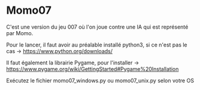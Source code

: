 # Momo07
C'est une version du jeu 007 où l'on joue contre une IA qui est représenté par Momo.

Pour le lancer, il faut avoir au préalable installé python3, si ce n'est pas le cas -> https://www.python.org/downloads/

Il faut également la librairie Pygame, pour l'installer -> https://www.pygame.org/wiki/GettingStarted#Pygame%20Installation

Exécutez le fichier momo07_windows.py ou momo07_unix.py selon votre OS
